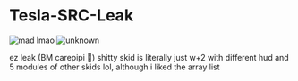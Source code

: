 # Tesla-SRC-Leak
![mad lmao](https://user-images.githubusercontent.com/86255328/126085257-ffbe7b83-cabc-4cfc-b461-2cce84caabf7.png)
![unknown](https://user-images.githubusercontent.com/86255328/126085259-8b9e323b-06e0-4cdd-9717-5faf0ca7e23a.png)
 
 ez leak (BM carepipi :rofl:) shitty skid is literally just w+2 with different hud and 5 modules of other skids lol, although i liked the array list

